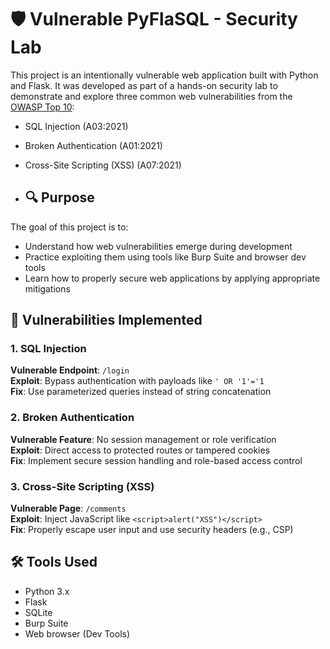 # 🛡️ Vulnerable PyFlaSQL - Security Lab
This project is an intentionally vulnerable web application built with Python and Flask. It was developed as part of a hands-on security lab to demonstrate and explore three common web vulnerabilities from the [OWASP Top 10](https://owasp.org/www-project-top-ten):

- SQL Injection (A03:2021)
- Broken Authentication (A01:2021)
- Cross-Site Scripting (XSS) (A07:2021)

- ## 🔍 Purpose

The goal of this project is to:

- Understand how web vulnerabilities emerge during development
- Practice exploiting them using tools like Burp Suite and browser dev tools
- Learn how to properly secure web applications by applying appropriate mitigations


## 🧪 Vulnerabilities Implemented

### 1. SQL Injection

**Vulnerable Endpoint**: `/login`  
**Exploit**: Bypass authentication with payloads like `' OR '1'='1`  
**Fix**: Use parameterized queries instead of string concatenation

### 2. Broken Authentication

**Vulnerable Feature**: No session management or role verification  
**Exploit**: Direct access to protected routes or tampered cookies  
**Fix**: Implement secure session handling and role-based access control

### 3. Cross-Site Scripting (XSS)

**Vulnerable Page**: `/comments`  
**Exploit**: Inject JavaScript like `<script>alert("XSS")</script>`  
**Fix**: Properly escape user input and use security headers (e.g., CSP)

## 🛠 Tools Used

- Python 3.x
- Flask
- SQLite
- Burp Suite
- Web browser (Dev Tools)
